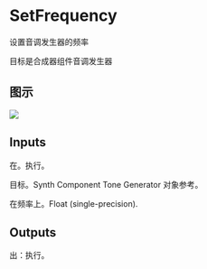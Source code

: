 # SetFrequency

设置音调发生器的频率

目标是合成器组件音调发生器

## 图示

![]($-20221218-21132019.png)

## Inputs

在。执行。

目标。Synth Component Tone Generator 对象参考。

在频率上。Float (single-precision).  

## Outputs

出：执行。
